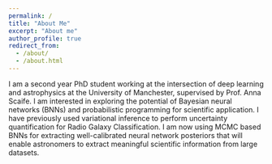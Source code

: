 ```yaml
---
permalink: /
title: "About Me"
excerpt: "About me"
author_profile: true
redirect_from: 
  - /about/
  - /about.html
---
```


I am a second year PhD student working at the intersection of deep learning and astrophysics at the University of Manchester, supervised by Prof. Anna Scaife. I am interested in exploring the potential of Bayesian neural networks (BNNs) and probabilistic programming for scientific application. I have previously used variational inference to perform uncertainty quantification for Radio Galaxy Classification. I am now using MCMC based BNNs for extracting well-calibrated neural network posteriors that will enable astronomers to extract meaningful scientific information from large datasets. 
<!-- In the future, I hope to play a role in operationalising AI systems for the next-generation of radio astronomy facilities such as the Square Kilometre Array which is expected to produce exabytes of data over its lifetime. -->
 

<!-- This is the front page of a website that is powered by the [academicpages template](https://github.com/academicpages/academicpages.github.io) and hosted on GitHub pages. 

A data-driven personal website
======



Getting started  #big heading
======
1. Register 
1. Fork 

Site-wide configuration #small heading
------ 
The main configuration file for the site is in the yml file to remove them from the header. 

Create content & metadata
------
For site content, there is one markdown file for 

Example: editing a markdown file for a talk
![Editing a markdown file for a talk](/images/editing-talk.png)>

